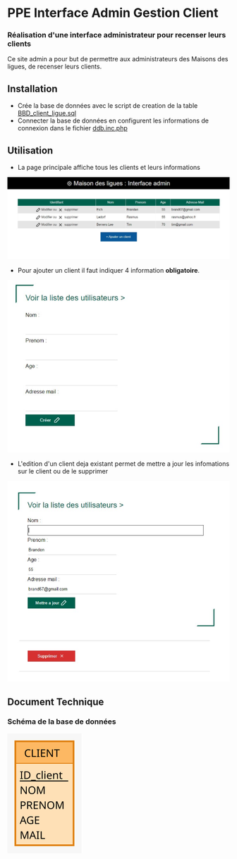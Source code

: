 # PPE Interface Admin Gestion Client

### Réalisation d'une interface administrateur pour recenser leurs clients

Ce site admin a pour but de permettre aux administrateurs des 
Maisons des ligues, de recenser leurs clients.

## Installation

* Crée la base de données avec le script de creation de la table [BBD_client_ligue.sql](https://github.com/alexmi94/ppe_interface_admin_gestion_client/blob/main/BBD_client_ligue.sql)
* Connecter la base de données en configurent les informations de connexion dans le fichier [ddb.inc.php](https://github.com/alexmi94/ppe_interface_admin_gestion_client/blob/main/src/ddb.inc.php) 

## Utilisation

* La page principale affiche tous les clients et leurs informations

![Page principale](https://raw.githubusercontent.com/alexmi94/ppe_interface_admin_gestion_client/main/doc/page_principale.jpg)

* Pour ajouter un client il faut indiquer 4 information **obligatoire**.  

![Ajouter un client](https://raw.githubusercontent.com/alexmi94/ppe_interface_admin_gestion_client/main/doc/ajouter_client.jpg)

* L'edition d'un client deja existant permet de mettre a jour les infomations sur le client ou de le supprimer

![Modifier un client](https://raw.githubusercontent.com/alexmi94/ppe_interface_admin_gestion_client/main/doc/modifier_client.jpg)

## Document Technique

### Schéma de la base de données

![Schéma de la base de données](./doc/bdd.svg)
